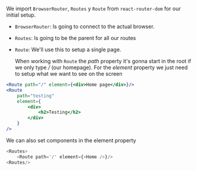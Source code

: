 
We import `BrowserRouter`, `Routes` y `Route` from `react-router-dom` for our initial setup.

- `BrowserRouter`: Is going to connect to the actual browser.
- `Routes`: Is going to be the parent for all our routes
- `Route`: We'll use this to setup a single page.

	When working with `Route` the *path* property it's gonna start in the root if we only type */* (our homepage). For the *element* property we just need to setup what we want to see on the screen
 
```jsx
<Route path="/" element={<div>Home page</div>}/>
<Route 
	path="testing" 
	element={
		<div>
			<h2>Testing</h2>
		</div>
	}
/>
```

We can also set components in the element property

```js
<Routes>
	<Route path='/' element={<Home />}/>
<Routes/>
```